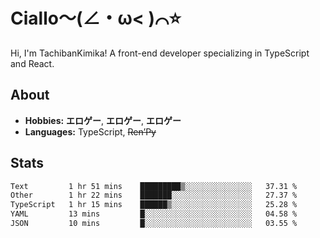 # Ciallo～(∠・ω< )⌒⭐️

Hi, I'm TachibanKimika! A front-end developer specializing in TypeScript and React.

## About
- **Hobbies:** **エロゲー**, **エロゲー**, **エロゲー**
- **Languages:** TypeScript, ~~Ren’Py~~

## Stats
<!--START_SECTION:waka-->

```txt
Text         1 hr 51 mins    █████████▒░░░░░░░░░░░░░░░   37.31 %
Other        1 hr 22 mins    ███████░░░░░░░░░░░░░░░░░░   27.37 %
TypeScript   1 hr 15 mins    ██████▒░░░░░░░░░░░░░░░░░░   25.28 %
YAML         13 mins         █░░░░░░░░░░░░░░░░░░░░░░░░   04.58 %
JSON         10 mins         █░░░░░░░░░░░░░░░░░░░░░░░░   03.55 %
```

<!--END_SECTION:waka-->

<!-- ![Metrics](https://metrics.lecoq.io/TachibanaKimika?template=classic&base.activity=0&base.community=0&base.repositories=0&languages=1&isocalendar=1&isocalendar.duration=half-year&languages.limit=8&languages.sections=most-used&languages.colors=github&languages.threshold=0%25&languages.indepth=false&languages.recent.load=300&languages.recent.days=14&config.timezone=Asia%2FShanghai)
 -->
